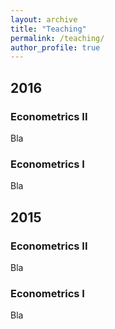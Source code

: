 ```yaml
---
layout: archive
title: "Teaching"
permalink: /teaching/
author_profile: true
---
```


<!-- {% include base_path %}

{% for post in site.teaching reversed %}
  {% include archive-single.html %}
{% endfor %} -->


## 2016

### Econometrics II

Bla

### Econometrics I

Bla



## 2015

### Econometrics II

Bla

### Econometrics I

Bla